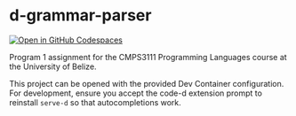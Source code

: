 # d-grammar-parser

[![Open in GitHub Codespaces](https://github.com/codespaces/badge.svg)](https://github.com/codespaces/new?hide_repo_select=true&ref=main&repo=1056212643)

Program 1 assignment for the CMPS3111 Programming Languages course at the University of Belize.

This project can be opened with the provided Dev Container configuration. For development, ensure you accept the code-d extension prompt to reinstall `serve-d` so that autocompletions work.
